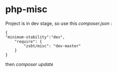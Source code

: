 php-misc
=========

Project is in dev stage, so use this *composer.json* :

    {
    "minimum-stability":"dev",
        "require": {
            "zsbt/misc": "dev-master"
        }
    }

then *composer update*

